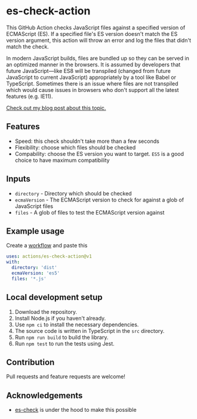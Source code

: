 # es-check-action

This GitHub Action checks JavaScript files against a specified version of ECMAScript (ES). If a specified file's ES version doesn't match the ES version argument, this action will throw an error and log the files that didn't match the check.

In modern JavaScript builds, files are bundled up so they can be served in an optimized manner in the browsers. It is assumed by developers that future JavaScript—like ES8 will be transpiled (changed from future JavaScript to current JavaScript) appropriately by a tool like Babel or TypeScript. Sometimes there is an issue where files are not transpiled which would cause issues in browsers who don't support all the latest features (e.g. IE11).

[Check out my blog post about this topic.](https://medium.com/better-programming/check-your-javascript-bundles-for-browser-support-d769c1fca4c)

## Features

- Speed: this check shouldn't take more than a few seconds
- Flexibility: choose which files should be checked
- Compability: choose the ES version you want to target. `ES5` is a good choice to have maximum compatibility

## Inputs

- `directory` - Directory which should be checked
- `ecmaVersion` - The ECMAScript version to check for against a glob of JavaScript files
- `files` - A glob of files to test the ECMAScript version against

## Example usage

Create a [workflow](https://docs.github.com/en/actions/configuring-and-managing-workflows/configuring-a-workflow) and paste this

```yaml
uses: actions/es-check-action@v1
with:
  directory: 'dist'
  ecmaVersion: 'es5'
  files: '*.js'
```

## Local development setup

1. Download the repository.
2. Install Node.js if you haven't already.
3. Use `npm ci` to install the necessary dependencies.
4. The source code is written in TypeScript in the `src` directory.
5. Run `npm run build` to build the library.
6. Run `npm test` to run the tests using Jest.

## Contribution

Pull requests and feature requests are welcome!

## Acknowledgements

- [es-check](https://github.com/dollarshaveclub/es-check) is under the hood to make this possible
